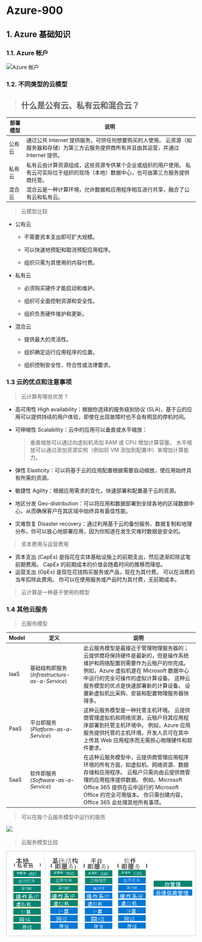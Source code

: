 # Azure-900

## 1. Azure 基础知识

### 1.1. Azure 帐户

![Azure 帐户](https://docs.microsoft.com/zh-cn/learn/azure-fundamentals/intro-to-azure-fundamentals/media/scope-levels-12669ee1.png)

### 1.2. 不同类型的云模型

> ## 什么是公有云、私有云和混合云？

| 部署模型 | 说明                                                         |
| -------- | ----------------------------------------------------------- |
| 公有云   | 通过公共 Internet 提供服务，可供任何想要购买的人使用。 云资源（如服务器和存储）为第三方云服务提供商所有并且由其运营，并通过 Internet 提供。 |
| 私有云   | 私有云由计算资源组成，这些资源专供某个企业或组织的用户使用。 私有云可实际位于组织的现场（本地）数据中心，也可由第三方服务提供商托管。 |
| 混合云   | 混合云是一种计算环境，允许数据和应用程序相互进行共享，融合了公有云和私有云。 |

> 云模型比较
+ 公有云
  - 不需要资本支出即可扩大规模。

  - 可以快速地预配和取消预配应用程序。

  - 组织只需为其使用的内容付费。
+ 私有云
  - 必须购买硬件才能启动和维护。

  - 组织可全面控制资源和安全性。

  - 组织负责硬件维护和更新。
+ 混合云
  - 提供最大的灵活性。

  - 组织确定运行应用程序的位置。

  - 组织控制安全性、符合性或法律要求。

### 1.3 云的优点和注意事项

> 云计算有哪些优势？

+ 高可用性 High availability：根据你选择的服务级别协议 (SLA)，基于云的应用可以提供持续的用户体验，即使在出现故障时也不会有明显的停机时间。

+ 可伸缩性 Scalability：云中的应用可以垂直或水平缩放：

	> 垂直缩放可以通过向虚拟机添加 RAM 或 CPU 增加计算容量。
	> 水平缩放可以通过添加资源实例（例如将 VM 添加到配置中）来增加计算能力。

+ 弹性 Elasticity：可以将基于云的应用配置根据需要自动缩放，使应用始终具有所需的资源。

+ 敏捷性 Agility：根据应用需求的变化，快速部署和配置基于云的资源。

+ 地区分发 Geo-distribution：可以将应用和数据部署到全球各地的区域数据中心，从而确保客户在其区域中始终具有最佳性能。

+ 灾难恢复 Disaster recovery：通过利用基于云的备份服务、数据复制和地理分布，你可以放心地部署应用，因为你知道在发生灾难时数据是安全的。

> 资本费用与运营费用

+ 资本支出 (CapEx) 是指花在实体基础设施上的前期支出，然后逐渐扣除这笔前期费用。 CapEx 的前期成本的价值会随着时间的推移而降低。
+ 运营支出 (OpEx) 是现在花钱购买服务或产品，现在为其付费。 可以在消费的当年扣除此费用。 你可以在使用服务或产品时为其付费，无前期成本。

> 云计算是一种基于使用的模型

### 1.4 其他云服务

> 云服务模型

| Model | 定义                                          | 说明                                                         |
| ----- | --------------------------------------------- | ------------------------------------------------------------ |
| IaaS  | 基础结构即服务(*Infrastructure-as-a-Service*) | 此云服务模型是最接近于管理物理服务器的；云提供商将保持硬件是最新的，但是操作系统维护和网络配置则需要作为云租户的你完成。 例如，Azure 虚拟机是在 Microsoft 数据中心中运行的完全可操作的虚拟计算设备。 这种云服务模型的优点是快速部署新的计算设备。 设置新虚拟机比采购、安装和配置物理服务器快得多。 |
| PaaS  | 平台即服务(*Platform-as-a-Service*)           | 这种云服务模型是一种托管主机环境。 云提供商管理虚拟机和网络资源，云租户将其应用程序部署到托管主机环境中。 例如，Azure 应用服务提供托管的主机环境，开发人员可在其中上传其 Web 应用程序而无需担心物理硬件和软件要求。 |
| SaaS  | 软件即服务(*Software-as-a-Service*)           | 在这种云服务模型中，云提供商管理应用程序环境的所有方面，如虚拟机、网络资源、数据存储和应用程序。 云租户只需向由云提供商管理的应用程序提供数据。 例如，Microsoft Office 365 提供在云中运行的 Microsoft Office 的完全可用版本。 你只需创建内容，Office 365 会处理其他所有事项。 |

> 可以在每个云服务模型中运行的服务

![](https://docs.microsoft.com/zh-cn/learn/azure-fundamentals/fundamental-azure-concepts/media/iaas-paas-saas-575a09e9.png)

> 云服务模型比较

![云服务模型比较](azure-900.assets/shared-responsibility-76efbc1e.png)
